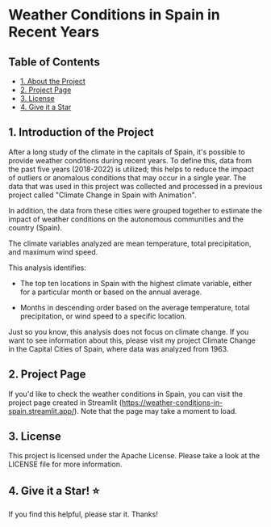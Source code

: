 # Weather Conditions in Spain in Recent Years

<a name="top"></a>
## Table of Contents
* [1. About the Project](#item1)
* [2. Project Page](#item2)
* [3. License](#item3)
* [4. Give it a Star](#item4)


<a name="item1"></a>
## 1. Introduction of the Project

After a long study of the climate in the capitals of Spain, it's possible to provide weather conditions during recent years. To define this, data from the past five years (2018-2022) is utilized; this helps to reduce the impact of outliers or anomalous conditions that may occur in a single year. The data that was used in this project was collected and processed in a previous project called "Climate Change in Spain with Animation". 

In addition, the data from these cities were grouped together to estimate the impact of weather conditions on the autonomous communities and the country (Spain).

The climate variables analyzed are mean temperature, total precipitation, and maximum wind speed. 

This analysis identifies:

- The top ten locations in Spain with the highest climate variable, either for a particular month or based on the annual average.

- Months in descending order based on the average temperature, total precipitation, or wind speed to a specific location.
    
Just so you know, this analysis does not focus on climate change. If you want to see information about this, please visit my project Climate Change in the Capital Cities of Spain, where data was analyzed from 1963.

<a name="item2"></a>
## 2. Project Page

If you'd like to check the weather conditions in Spain, you can visit the project page created in Streamlit (https://weather-conditions-in-spain.streamlit.app/). Note that the page may take a moment to load. 

<a name="item3"></a>
## 3. License 
This project is licensed under the Apache License. Please take a look at the LICENSE file for more information.

<a name="item4"></a>
## 4. Give it a Star! ⭐ 
If you find this helpful, please star it. Thanks!


